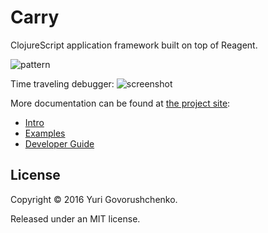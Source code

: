 # Carry
ClojureScript application framework built on top of Reagent.

![pattern](http://metametadata.github.io/carry/graphs/pattern.svg)

Time traveling debugger:
![screenshot](http://i.imgur.com/ZOH6Noj.png)

More documentation can be found at [the project site](http://metametadata.github.io/carry/):

* [Intro](http://metametadata.github.io/carry)
* [Examples](http://metametadata.github.io/carry/examples/)
* [Developer Guide](http://metametadata.github.io/carry/dev-guide/)

## License
Copyright © 2016 Yuri Govorushchenko.

Released under an MIT license.